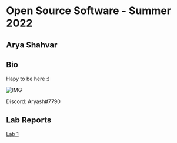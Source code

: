 # Open Source Software - Summer 2022
## Arya Shahvar

## Bio
Hapy to be here :) 

![IMG](https://user-images.githubusercontent.com/71746459/170724863-65a7f935-3c82-450a-8d1f-1a089fabc28f.jpg)

Discord: Aryash#7790

## Lab Reports
[Lab 1](labs/lab-01/report.md)
